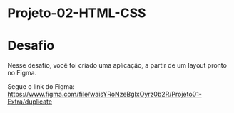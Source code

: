 # Projeto-02-HTML-CSS
# Desafio
Nesse desafio, você foi criado uma aplicação, a partir de um layout pronto no Figma. 

Segue o link do Figma: https://www.figma.com/file/waisYRoNzeBgIxOyrz0b2R/Projeto01-Extra/duplicate
